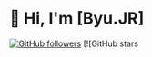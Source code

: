 # 👋 Hi, I'm [Byu.JR]

[![GitHub followers](https://img.shields.io/github/followers/yourusername?style=social)](https://github.com/yourusername)
[![GitHub stars
